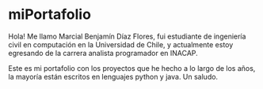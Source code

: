 # miPortafolio

Hola! Me llamo Marcial Benjamín Díaz Flores, fui estudiante de ingeniería civil en computación en la Universidad de Chile, y actualmente estoy egresando de la carrera analista programador en INACAP.

Este es mi portafolio con los proyectos que he hecho a lo largo de los años, la mayoría están escritos en lenguajes python y java. Un saludo.

